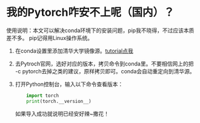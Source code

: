 # 我的Pytorch咋安不上呢（国内）？

使用说明：本文可以解决conda环境下的安装问题，pip我不晓得，不过应该本质差不多。
pip记得用Linux操作系统。

1. 在conda设置里添加清华大学镜像源。[tutorial点我](https://mirrors.tuna.tsinghua.edu.cn/help/anaconda/)

2. 去Pytroch官网，选好对应的版本，拷贝命令到conda里。不要相信网上的把 -c pytorch去掉之类的建议，原样拷贝即可。conda会自动重定向到清华源。


3. 打开Python控制台，输入以下命令查看版本：
    ```Python
        import torch
        print(torch.__version__)
    ```
    如果导入成功就说明已经安好辣~撒花！